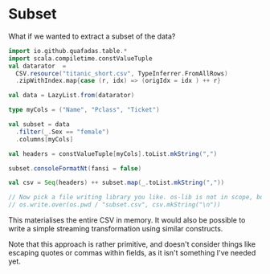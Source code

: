 # Subset

What if we wanted to extract a subset of the data?

```scala mdoc:silent
import io.github.quafadas.table.*
import scala.compiletime.constValueTuple
val datarator  =
  CSV.resource("titanic_short.csv", TypeInferrer.FromAllRows)
  .zipWithIndex.map{case (r, idx) => (origIdx = idx ) ++ r}

val data = LazyList.from(datarator)

type myCols = ("Name", "Pclass", "Ticket")

val subset = data
  .filter(_.Sex == "female")
  .columns[myCols]

```

```scala mdoc
val headers = constValueTuple[myCols].toList.mkString(",")

subset.consoleFormatNt(fansi = false)

val csv = Seq(headers) ++ subset.map(_.toList.mkString(","))

// Now pick a file writing library you like. os-lib is not in scope, but if it was...
// os.write.over(os.pwd / "subset.csv", csv.mkString("\n"))

```
This materialises the entire CSV in memory. It would also be possible to write a simple streaming transformation using similar constructs.

Note that this approach is rather primitive, and doesn't consider things like escaping quotes or commas within fields, as it isn't something I've needed yet.